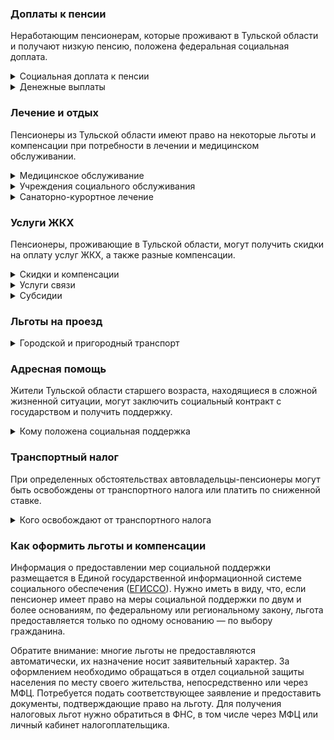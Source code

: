 ### Доплаты к пенсии
Неработающим пенсионерам, которые проживают в Тульской области и получают низкую пенсию, положена федеральная социальная доплата.
<details>
<summary>Социальная доплата к пенсии</summary>

В Тульской области региональный прожиточный минимум пенсионера ниже общефедерального. Поэтому неработающим пенсионерам с низким размером пенсии производится федеральная социальная доплата к пенсии до прожиточного минимума. В 2021 году эта сумма [составляет](https://pfr.gov.ru/grazhdanam/pensionres/soc_doplata/~7905) 10 022 рубля. Для назначения этой выплаты необходимо обращаться в территориальное отделение Пенсионного фонда (ПФР) по месту жительства.
</details>
<details>
<summary>Денежные выплаты</summary>

Если пенсионер относится к льготной категории, ему полагается ежемесячная денежная выплата (ЕДВ), которая регулярно индексируется.

В [Тульской](https://docs.cntd.ru/document/801201841) области ЕДВ ветеранов труда составляет 995,52 рубля, а ветераны труда области получают 2000,18 рубля. Труженикам тыла и жертвам политических репрессий полагается выплата в сумме 1244,38 рубля. Долгожителям, достигшим 100-летнего возраста, ежемесячно к пенсии доплачивается 1589,7 рубля.
</details>

### Лечение и отдых
Пенсионеры из Тульской области имеют право на некоторые льготы и компенсации при потребности в лечении и медицинском обслуживании.
<details>
<summary>Медицинское обслуживание</summary>

Оказание медицинской помощи вне очереди полагается жертвам политических репрессий, детям войны и ветеранам труда.
</details>
<details>
<summary>Учреждения социального обслуживания</summary>

Внеочередной приём в дома-интернаты для престарелых и инвалидов, учреждения социального обслуживания предоставляют труженикам тыла, жертвам политических репрессий и детям войны.
</details>
<details>
<summary>Санаторно-курортное лечение</summary>

В [Тульской](https://docs.cntd.ru/document/801201841) области пенсионерам, являющимся бывшими воспитанниками детских домов военного времени 1941–1945 годов, предоставляются бесплатные путёвки в центры социального обслуживания. При наличии медицинских показаний они также один раз в два года обеспечиваются бесплатными путёвками для санаторно-курортного лечения и отдыха на территории области, при условии, что такой пенсионер не работает.
</details>

### Услуги ЖКХ
Пенсионеры, проживающие в Тульской области, могут получить скидки на оплату услуг ЖКХ, а также разные компенсации. 
<details>
<summary>Скидки и компенсации</summary>

В Тульской области ветеранам труда и жертвам политических репрессий, а также бывшим воспитанникам детских домов военного времени выплачивают компенсацию в размере 50% расходов на оплату жилого помещения и коммунальных услуг. Возмещается также половина стоимости оплаты взносов на капремонт. Льготу получают иждивенцы тульских ветеранов труда и члены семей жертв политических репрессий, проживающие совместно с пенсионером. Компенсацию предоставляют в пределах утверждённых нормативов потребления.

Одинокие неработающие пенсионеры по достижении 70 лет освобождаются от взносов на капремонт на 50%, а с 80-летнего возраста — полностью. Льгота распространяется также на граждан указанного возраста, семья которых состоит из неработающих граждан пенсионного возраста (мужчины — старше 60 лет, женщины — 55 лет) и (или) инвалидов I и II групп. 
</details>
<details>
<summary>Услуги связи</summary>

В Тульской области реабилитированным пенсионерам бесплатно устанавливают телефон.
</details>
<details>
<summary>Субсидии</summary>

В [Тульской](https://docs.cntd.ru/document/571015602) области право на субсидию зависит от среднедушевого дохода семьи или одиноко проживающего пенсионера. Так, при доходе не более 6000 рублей в месяц на человека субсидию можно оформить при расходах более 10% совокупного дохода семьи, при доходах от  6000 до 7500 рублей — при расходах 15%, если доход превышает 7500 рублей — 22%.
</details>

### Льготы на проезд
<details>
<summary> Городской и пригородный транспорт</summary>

В [Тульской](https://docs.cntd.ru/document/801201841) области ветераны труда, труженики тыла, жертвы политических репрессий, а также бывшие воспитанники детских домов военного времени получают скидку в размере 50% от действующего тарифа на проезд железнодорожным транспортом пригородного сообщения (кроме скорых и скоростных поездов повышенной комфортности) от станций, расположенных на территории области, до конечного движения поезда, и в обратном направлении.
</details>

### Адресная помощь
Жители Тульской области старшего возраста, находящиеся в сложной жизненной ситуации, могут заключить социальный контракт с государством и получить поддержку.
<details>
<summary>Кому положена социальная поддержка</summary>

Пенсионерам, оказавшимся в трудной жизненной ситуации по не зависящим от них причинам или в связи со стихийным бедствием, экстремальной ситуацией, оказывается адресная помощь. Она предоставляется путём выплаты пособий либо в натуральной форме (обеспечение одеждой, обувью, лекарствами, организация лечения и ухода, проведение ремонта жилья или установка приборов учёта и пр.). С нуждающимися пенсионерами может быть заключён социальный контракт.
</details>

### Транспортный налог
При определенных обстоятельствах автовладельцы-пенсионеры могут быть освобождены от транспортного налога или платить по сниженной ставке. 
<details>
<summary>Кого освобождают от транспортного налога</summary>

В [Тульской](https://www.nalog.gov.ru/rn77/service/tax/d1095322/) области пенсионеры, а также мужчины старше 60 лет, женщины — 55 лет, имеющие необходимый стаж для назначения страховой пенсии, уплачивают 50% налога на одно легковое авто с мощностью двигателя до 150 л. с. или мотоцикл (мотороллер) до 20 л. с., которые не включены в специальный перечень легковых автомобилей средней стоимостью от 3 миллионов рублей. Инвалиды всех категорий, ветераны ВОВ и боевых действий и чернобыльцы полностью освобождаются от налога на одно из принадлежащих им транспортных средств, не включённых в указанный перечень. Не уплачивают транспортный налог владельцы транспортных средств, с года выпуска которых прошло 50 и более лет.
</details>

### Как оформить льготы и компенсации 
Информация о предоставлении мер социальной поддержки размещается в Единой государственной информационной системе социального обеспечения ([ЕГИССО](http://egisso.ru/site/client/#/)). Нужно иметь в виду, что, если пенсионер имеет право на меры социальной поддержки по двум и более основаниям, по федеральному или региональному закону, льгота предоставляется только по одному основанию — по выбору гражданина.

Обратите внимание: многие льготы не предоставляются автоматически, их назначение носит заявительный характер. За оформлением необходимо обращаться в отдел социальной защиты населения по месту своего жительства, непосредственно или через МФЦ. Потребуется подать соответствующее заявление и предоставить документы, подтверждающие право на льготу. Для получения налоговых льгот нужно обратиться в ФНС, в том числе через МФЦ или личный кабинет налогоплательщика.
